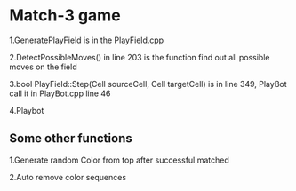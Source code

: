 # Match-3 game

1.GeneratePlayField is in the PlayField.cpp

2.DetectPossibleMoves() in line 203 is the function find out all possible moves on the field

3.bool PlayField::Step(Cell sourceCell, Cell targetCell) is in line 349, PlayBot call it in PlayBot.cpp line 46

4.Playbot

## Some other functions

1.Generate random Color from top after successful matched

2.Auto remove color sequences
